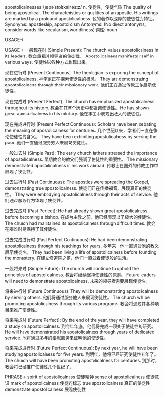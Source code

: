 apostolicalnesses:/ˌæpəˈstɒlɪkəlnəsɪz/
n.
使徒性，使徒气质
The quality of being apostolical.  The characteristics or qualities of an apostle.
His writings are marked by a profound apostolicalness. 他的著作以深厚的使徒性为特征。
Synonyms: apostleship, apostolicism
Antonyms: (No direct antonyms, consider words like secularism, worldliness)
词性: noun


USAGE->

USAGE->
一般现在时 (Simple Present):
The church values apostolicalness in its leaders.  教会重视其领导者的使徒性。
Apostolicalness manifests itself in various ways. 使徒性以各种方式体现出来。

现在进行时 (Present Continuous):
The theologian is exploring the concept of apostolicalness.  神学家正在探索使徒性的概念。
They are demonstrating apostolicalness through their missionary work.  他们正在通过传教工作展示使徒性。

现在完成时 (Present Perfect):
The church has emphasized apostolicalness throughout its history.  教会在其整个历史中都强调使徒性。
He has shown great apostolicalness in his ministry. 他在事工中表现出极大的使徒性。


现在完成进行时 (Present Perfect Continuous):
Scholars have been debating the meaning of apostolicalness for centuries.  几个世纪以来，学者们一直在争论使徒性的含义。
They have been exhibiting apostolicalness by serving the poor.  他们一直通过服务穷人来展现使徒性。


一般过去时 (Simple Past):
The early church fathers stressed the importance of apostolicalness. 早期教会的教父们强调了使徒性的重要性。
The missionary demonstrated apostolicalness in his work abroad.  传教士在国外的传教工作中展现了使徒性。


过去进行时 (Past Continuous):
The apostles were spreading the Gospel, demonstrating true apostolicalness.  使徒们正在传播福音，展现真正的使徒性。
They were embodying apostolicalness through their acts of service.  他们通过服务行为体现了使徒性。


过去完成时 (Past Perfect):
He had already shown great apostolicalness before becoming a bishop. 在成为主教之前，他已经表现出了极大的使徒性。
The church had maintained its apostolicalness through difficult times.  教会在艰难时期保持了其使徒性。


过去完成进行时 (Past Perfect Continuous):
He had been demonstrating apostolicalness through his teachings for years.  多年来，他一直通过他的教义展示使徒性。
They had been living a life of apostolicalness before founding the monastery.  在建立修道院之前，他们一直过着使徒般的生活。


一般将来时 (Simple Future):
The church will continue to uphold the principles of apostolicalness. 教会将继续坚持使徒性的原则。
Future leaders will need to demonstrate apostolicalness. 未来的领导者需要展现使徒性。


将来进行时 (Future Continuous):
They will be demonstrating apostolicalness by serving others.  他们将通过服务他人来展现使徒性。
The church will be promoting apostolicalness through its various programs. 教会将通过其各种项目来推广使徒性。


将来完成时 (Future Perfect):
By the end of the year, they will have completed a study on apostolicalness. 到今年年底，他们将完成一项关于使徒性的研究。
He will have demonstrated his apostolicalness through years of dedicated service.  他将通过多年的奉献服务来证明他的使徒性。


将来完成进行时 (Future Perfect Continuous):
By next year, he will have been studying apostolicalness for five years. 到明年，他将已经研究使徒性五年了。
The church will have been promoting apostolicalness for centuries.  到那时，教会将已经推广使徒性几个世纪了。



PHRASE->
spirit of apostolicalness  使徒精神
sense of apostolicalness 使徒意识
mark of apostolicalness 使徒的标志
true apostolicalness 真正的使徒性
demonstrate apostolicalness 展现使徒性
